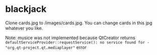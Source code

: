 # blackjack
Clone cards.jpg to <folder with executable>/images/cards.jpg. You can change cards in this jpg whatever you like.

Note: musice was not implemented because QtCreator returns `defaultServiceProvider::requestService(): no service found for - "org.qt-project.qt.mediaplayer"` error
